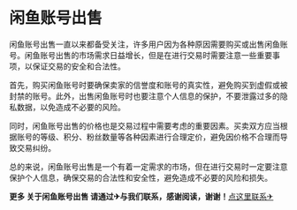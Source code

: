# 闲鱼账号出售

闲鱼账号出售一直以来都备受关注，许多用户因为各种原因需要购买或出售闲鱼账号。闲鱼账号出售的市场需求日益增长，但是在进行交易时需要注意一些重要事项，以保证交易的安全和合法性。

首先，购买闲鱼账号时要确保卖家的信誉度和账号的真实性，避免购买到虚假或被封禁的账号。此外，出售闲鱼账号时也要注意个人信息的保护，不要泄露过多的隐私数据，以免造成不必要的风险。

同时，闲鱼账号出售的价格也是交易过程中需要考虑的重要因素。买卖双方应当根据账号的等级、积分、粉丝数量等各种因素进行合理定价，避免因价格不合理而导致交易纠纷。

总的来说，闲鱼账号出售是一个有着一定需求的市场，但在进行交易时一定要注意保护个人信息，确保交易的合法性和安全性，避免造成不必要的风险和损失。

**更多 关于闲鱼账号出售 请通过✈与我们联系，感谢阅读，谢谢！**[点这里联系✈](https://t.me/pt99bot)